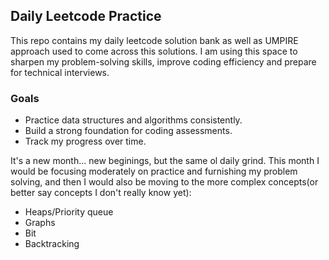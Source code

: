 ## Daily Leetcode Practice
This repo contains my daily leetcode solution bank as well as UMPIRE approach used to come across this solutions. I am using this space to sharpen my problem-solving skills, improve coding efficiency and prepare for technical interviews.

### Goals
- Practice data structures and algorithms consistently.
- Build a strong foundation for coding assessments.
- Track my progress over time.

It's a new month... new beginings, but the same ol daily grind.
This month I would be focusing moderately on practice and furnishing my problem solving, and then I would also be moving to the more complex concepts(or better say concepts I don't really know yet):
- Heaps/Priority queue
- Graphs
- Bit  
- Backtracking